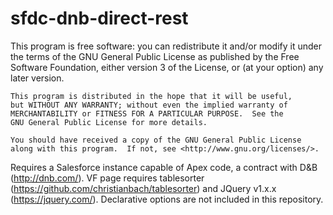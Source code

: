 # sfdc-dnb-direct-rest
This program is free software: you can redistribute it and/or modify
    it under the terms of the GNU General Public License as published by
    the Free Software Foundation, either version 3 of the License, or
    (at your option) any later version.

    This program is distributed in the hope that it will be useful,
    but WITHOUT ANY WARRANTY; without even the implied warranty of
    MERCHANTABILITY or FITNESS FOR A PARTICULAR PURPOSE.  See the
    GNU General Public License for more details.

    You should have received a copy of the GNU General Public License
    along with this program.  If not, see <http://www.gnu.org/licenses/>.
Requires a Salesforce instance capable of Apex code, a contract with D&B (http://dnb.com/). VF page requires tablesorter (https://github.com/christianbach/tablesorter) and JQuery v1.x.x (https://jquery.com/). Declarative options are not included in this repository. 
